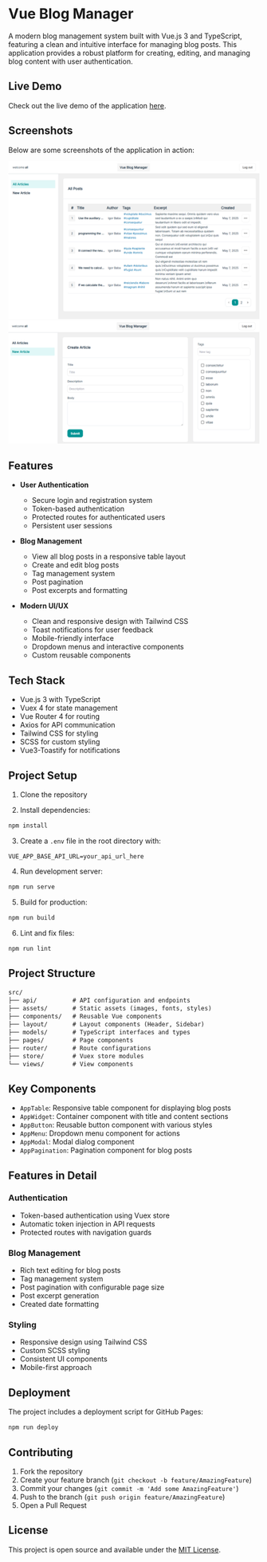 # Vue Blog Manager

A modern blog management system built with Vue.js 3 and TypeScript, featuring a clean and intuitive interface for managing blog posts. This application provides a robust platform for creating, editing, and managing blog content with user authentication.

## Live Demo

Check out the live demo of the application [here](https://ali-toghiani.github.io/vue-blog-manager/).

## Screenshots

Below are some screenshots of the application in action:

![Screenshot 1](src/assets/screenshots/vue-blogs-list.png)
![Screenshot 2](src/assets/screenshots/vue-create-blog.png)


## Features

- **User Authentication**
  - Secure login and registration system
  - Token-based authentication
  - Protected routes for authenticated users
  - Persistent user sessions

- **Blog Management**
  - View all blog posts in a responsive table layout
  - Create and edit blog posts
  - Tag management system
  - Post pagination
  - Post excerpts and formatting

- **Modern UI/UX**
  - Clean and responsive design with Tailwind CSS
  - Toast notifications for user feedback
  - Mobile-friendly interface
  - Dropdown menus and interactive components
  - Custom reusable components

## Tech Stack

- Vue.js 3 with TypeScript
- Vuex 4 for state management
- Vue Router 4 for routing
- Axios for API communication
- Tailwind CSS for styling
- SCSS for custom styling
- Vue3-Toastify for notifications

## Project Setup

1. Clone the repository

2. Install dependencies:
```bash
npm install
```

3. Create a `.env` file in the root directory with:
```env
VUE_APP_BASE_API_URL=your_api_url_here
```

4. Run development server:
```bash
npm run serve
```

5. Build for production:
```bash
npm run build
```

6. Lint and fix files:
```bash
npm run lint
```

## Project Structure

```
src/
├── api/          # API configuration and endpoints
├── assets/       # Static assets (images, fonts, styles)
├── components/   # Reusable Vue components
├── layout/       # Layout components (Header, Sidebar)
├── models/       # TypeScript interfaces and types
├── pages/        # Page components
├── router/       # Route configurations
├── store/        # Vuex store modules
└── views/        # View components
```

## Key Components

- `AppTable`: Responsive table component for displaying blog posts
- `AppWidget`: Container component with title and content sections
- `AppButton`: Reusable button component with various styles
- `AppMenu`: Dropdown menu component for actions
- `AppModal`: Modal dialog component
- `AppPagination`: Pagination component for blog posts

## Features in Detail

### Authentication
- Token-based authentication using Vuex store
- Automatic token injection in API requests
- Protected routes with navigation guards

### Blog Management
- Rich text editing for blog posts
- Tag management system
- Post pagination with configurable page size
- Post excerpt generation
- Created date formatting

### Styling
- Responsive design using Tailwind CSS
- Custom SCSS styling
- Consistent UI components
- Mobile-first approach

## Deployment

The project includes a deployment script for GitHub Pages:

```bash
npm run deploy
```

## Contributing

1. Fork the repository
2. Create your feature branch (`git checkout -b feature/AmazingFeature`)
3. Commit your changes (`git commit -m 'Add some AmazingFeature'`)
4. Push to the branch (`git push origin feature/AmazingFeature`)
5. Open a Pull Request

## License

This project is open source and available under the [MIT License](LICENSE).
